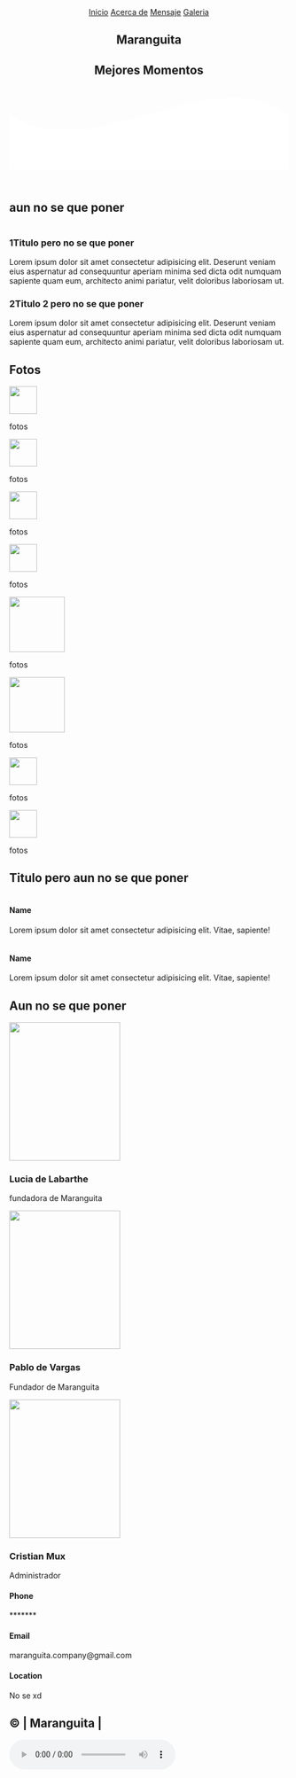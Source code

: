 <!DOCTYPE html>
<html lang="es">

<head>
    <meta charset="UTF-8">
    <meta name="viewport" content="width=device-width, initial-scale=1.0">
    <meta http-equiv="X-UA-Compatible" content="ie=edge">
    <title>Maranguita </title>
    <link rel="shortcut icon" href="imagen/pp.jpg" type="image/x-icon">
    <link rel="stylesheet" href="css/estilos.css">
    <link href="https://fonts.googleapis.com/css?family=Open+Sans:300,400,700,800&display=swap" rel="stylesheet"> 
</head>

<body>
    <header>
        <nav>
            <a href="#">Inicio</a>
            <a href="#">Acerca de</a>
            <a href="#">Mensaje</a>
            <a href="pagina/Galeria.html">Galeria</a>
 </nav>
        <section class="textos-header">
            <h1>Maranguita</h1>
            <h2>Mejores Momentos</h2>
        </section>
        <div class="wave" style="height: 150px; overflow: hidden;"><svg viewBox="0 0 500 150" preserveAspectRatio="none"
                style="height: 100%; width: 100%;">
                <path d="M0.00,49.98 C150.00,150.00 349.20,-50.00 500.00,49.98 L500.00,150.00 L0.00,150.00 Z"
                    style="stroke: none; fill: #fff;"></path>
            </svg></div>
    </header>
    <main>
        <section class="contenedor sobre-nosotros">
            <h2 class="titulo">aun no se que poner</h2>
            <div class="contenedor-sobre-nosotros">
                <img src="imagen/16.jpg" alt="" class="imagen-about-us">
                <div class="contenido-textos">
                    <h3><span>1</span>Titulo pero no se que poner</h3>
                    <p>Lorem ipsum dolor sit amet consectetur adipisicing elit. Deserunt veniam eius aspernatur ad
                        consequuntur aperiam minima sed dicta odit numquam sapiente quam eum, architecto animi pariatur,
                        velit doloribus laboriosam ut.</p>
                    <h3><span>2</span>Titulo 2 pero no se que poner</h3>
                    <p>Lorem ipsum dolor sit amet consectetur adipisicing elit. Deserunt veniam eius aspernatur ad
                        consequuntur aperiam minima sed dicta odit numquam sapiente quam eum, architecto animi pariatur,
                        velit doloribus laboriosam ut.</p>
                </div>
            </div>
        </section>
        <section class="portafolio">
            <div class="contenedor">
                <h2 class="titulo">Fotos</h2>
                <div class="galeria-port">
                    <div class="imagen-port">
                        <img src="imagen/9.jpg" width="50" height="50">
                        <div class="hover-galeria">
                            <img src="imagen/a.jpg" alt="">
                            <p> fotos</p>
                        </div>
                    </div>
                    <div class="imagen-port">
                        <img src="imagen/8.jpg" width="50" height="50">
                        <div class="hover-galeria">
                            <img src="imagen/a.jpg" alt="">
                            <p> fotos</p>
                        </div>
                    </div>
                    <div class="imagen-port">
                        <img src="imagen/7.jpg"width="50" height="50">
                        <div class="hover-galeria">
                            <img src="imagen/a.jpg" alt="">
                            <p> fotos</p>
                        </div>
                    </div>
                    <div class="imagen-port">
                        <img src="imagen/6.jpg" width="50" height="50">
                        <div class="hover-galeria">
                            <img src="imagen/a.jpg" alt="">
                            <p> fotos</p>
                        </div>
                    </div>
                    <div class="imagen-port">
                        <img src="imagen/5.jpg" width="100" height="100">
                        <div class="hover-galeria">
                            <img src="imagen/a.jpg" alt="">
                            <p> fotos</p>
                        </div>
                    </div>
                    <div class="imagen-port">
                        <img src="imagen/4.jpg" width="100" height="100">
                        <div class="hover-galeria">
                            <img src="imagen/a.jpg" alt="">
                            <p> fotos</p>
                        </div>
                    </div>
                    <div class="imagen-port">
                        <img src="imagen/3.jpg" width="50" height="50">
                        <div class="hover-galeria">
                            <img src="imagen/a.jpg" alt="">
                            <p> fotos</p>
                        </div>
                    </div>
                    <div class="imagen-port">
                        <img src="imagen/2.jpg" width="50" height="50">
                        <div class="hover-galeria">
                            <img src="imagen/a.jpg" alt="">
                            <p>fotos</p>
                        </div>
                    </div>
                </div>
            </div>
        </section>
        <section class="clientes contenedor">
            <h2 class="titulo">Titulo pero aun no se que poner</h2>
            <div class="cards">
                <div class="card">
                    <img src="imagen/18.jpg" alt="">
                    <div class="contenido-texto-card">
                        <h4>Name</h4>
                        <p>Lorem ipsum dolor sit amet consectetur adipisicing elit. Vitae, sapiente!</p>
                    </div>
                </div>
                <div class="card">
                    <img src="imagen/17.jpg" alt="">
                    <div class="contenido-texto-card">
                        <h4>Name</h4>
                        <p>Lorem ipsum dolor sit amet consectetur adipisicing elit. Vitae, sapiente!</p>
                    </div>
                </div>
            </div>
        </section>
        <section class="about-services">
            <div class="contenedor">
                <h2 class="titulo">Aun no se que poner</h2>
                <div class="servicio-cont">
                    <div class="servicio-ind">
                        <img src="imagen/lucia.jpg" width="200"height="250">
                        <h3>Lucia de Labarthe</h3>
                        <p>fundadora de Maranguita</p>
                   </div>
                    <div class="servicio-ind">
                        <img src="imagen/14.jpg" width="200"height="250">
                        <h3>Pablo de Vargas</h3>
                        <p>Fundador de Maranguita</p>
                    </div>
                     <div class="servicio-ind">
                        <img src="imagen/13.jpg" width="200"height="250">
                        <h3>Cristian Mux</h3>
                        <p> Administrador</p>
                    </div>
                </div>
            </div>
        </section>
    </main>
    <footer>
        <div class="contenedor-footer">
            <div class="content-foo">
                <h4>Phone</h4>
                <p>*******</p>
            </div>
            <div class="content-foo">
                <h4>Email</h4>
                <p>maranguita.company@gmail.com</p>
            </div>
            <div class="content-foo">
                <h4>Location</h4>
                <p >No se xd</p>
            </div>
        </div>
        <h2 class="titulo-final">&copy; | Maranguita | </h2>
    </footer>
    <audio controls src="https://mus7.djxd.tk/mp3/6808b57b-63ec-40e3-92c0-92e879bb5f9e.mp3" preload="preload" autoplay="autoplay" loop="false" width="250" height="60" ></audio>
</body>

</html>     
                    
